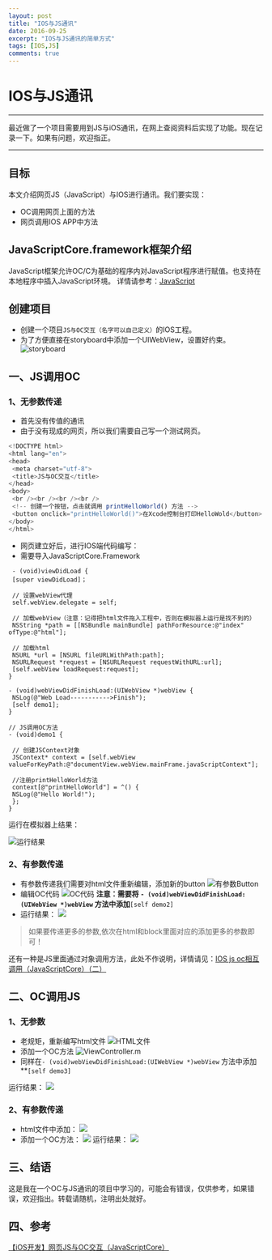 ```yaml
---
layout: post
title: "IOS与JS通讯"
date: 2016-09-25
excerpt: "IOS与JS通讯的简单方式"
tags: [IOS,JS]
comments: true
---
```


# IOS与JS通讯

---

最近做了一个项目需要用到JS与iOS通讯，在网上查阅资料后实现了功能。现在记录一下。如果有问题，欢迎指正。

---

## 目标

本文介绍网页JS（JavaScript）与IOS进行通讯。我们要实现：

* OC调用网页上面的方法 
* 网页调用IOS APP中方法

## JavaScriptCore.framework框架介绍

JavaScript框架允许OC\/C为基础的程序内对JavaScript程序进行赋值。也支持在本地程序中插入JavaScript环境。
详情请参考：[JavaScript](https://developer.apple.com/reference/javascriptcore)

## 创建项目

* 创建一个项目`JS与OC交互（名字可以自己定义）`的IOS工程。
* 为了方便直接在storyboard中添加一个UIWebView，设置好约束。
  ![storyboard](../assets/img/2016-09-25-IOS与OC通讯/Snip20160925_9.png)

## 一、JS调用OC

### 1、无参数传递

* 首先没有传值的通讯
* 由于没有现成的网页，所以我们需要自己写一个测试网页。

```js
<!DOCTYPE html>
<html lang="en">
<head>
 <meta charset="utf-8">
 <title>JS与OC交互</title>
</head>
<body>
 <br /><br /><br /><br />
 <!-- 创建一个按钮，点击就调用 printHelloWorld() 方法 -->
 <button onclick="printHelloWorld()">在Xcode控制台打印HelloWold</button>
</body>
</html>

```

* 网页建立好后，进行IOS端代码编写：
* 需要导入JavaScriptCore.Framework

```objc
 - (void)viewDidLoad {
 [super viewDidLoad]；

 // 设置webView代理 
 self.webView.delegate = self;

 // 加载webView（注意：记得把html文件拖入工程中，否则在模拟器上运行是找不到的）
 NSString *path = [[NSBundle mainBundle] pathForResource:@"index" ofType:@"html"];

 // 加载html
 NSURL *url = [NSURL fileURLWithPath:path];
 NSURLRequest *request = [NSURLRequest requestWithURL:url];
 [self.webView loadRequest:request];
}

- (void)webViewDidFinishLoad:(UIWebView *)webView {
 NSLog(@"Web Load----------->Finish");
 [self demo1];
}

// JS调用OC方法
- (void)demo1 {

 // 创建JSContext对象
 JSContext* context = [self.webView valueForKeyPath:@"documentView.webView.mainFrame.javaScriptContext"];

 //注册printHelloWorld方法
 context[@"printHelloWorld"] = ^() {
 NSLog(@"Hello World!");
 };
}
```

运行在模拟器上结果：

![运行结果](../assets/img/2016-09-25-IOS与OC通讯/Snip20160925_10.png)

### 2、有参数传递

* 有参数传递我们需要对html文件重新编辑，添加新的button
  ![有参数Button](../assets/img/2016-09-25-IOS与OC通讯/Snip20160925_11.png)
* 编辑OC代码
  ![OC代码](../assets/img/2016-09-25-IOS与OC通讯/Snip20160925_13.png)
  **注意：需要将  **`- (void)webViewDidFinishLoad:(UIWebView *)webView`** 方法中添加**`[self demo2]`
* 运行结果：
  ![](../assets/img/2016-09-25-IOS与OC通讯/Snip20160925_12.png)

> 如果要传递更多的参数,依次在html和block里面对应的添加更多的参数即可！

还有一种是JS里面通过对象调用方法，此处不作说明，详情请见：[IOS js oc相互调用（JavaScriptCore）（二）](http://blog.csdn.net/lwjok2007/article/details/47058795)

## 二、OC调用JS

### 1、无参数

* 老规矩，重新编写html文件
  ![HTML文件](../assets/img/2016-09-25-IOS与OC通讯/Snip20160925_14.png)
* 添加一个OC方法
  ![ViewController.m](../assets/img/2016-09-25-IOS与OC通讯/Snip20160925_15.png)
* 同样在`- (void)webViewDidFinishLoad:(UIWebView *)webView` 方法中添加\*\*`[self demo3]`

运行结果：
![](../assets/img/2016-09-25-IOS与OC通讯/Snip20160925_17.png)

### 2、有参数传递

* html文件中添加：
  ![](../assets/img/2016-09-25-IOS与OC通讯/Snip20160925_18.png)
* 添加一个OC方法：
  ![](../assets/img/2016-09-25-IOS与OC通讯/Snip20160925_20.png)
  运行结果：
  ![](../assets/img/2016-09-25-IOS与OC通讯/nip20160925_22.png)

## 三、结语

这是我在一个OC与JS通讯的项目中学习的，可能会有错误，仅供参考，如果错误，欢迎指出。转载请随机，注明出处就好。

## 四、参考

[【iOS开发】网页JS与OC交互（JavaScriptCore）](http://www.jianshu.com/p/12c77d85b295)

